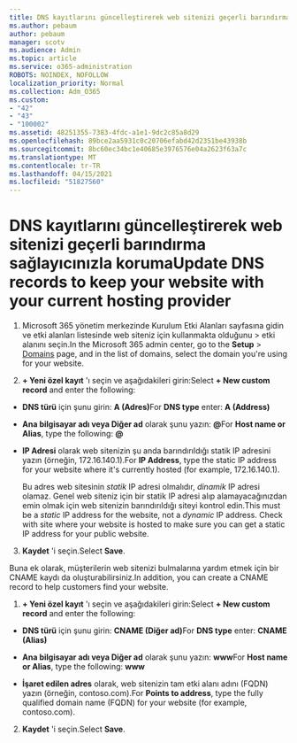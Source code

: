 ```yaml
---
title: DNS kayıtlarını güncelleştirerek web sitenizi geçerli barındırma sağlayıcınızla koruma
ms.author: pebaum
author: pebaum
manager: scotv
ms.audience: Admin
ms.topic: article
ms.service: o365-administration
ROBOTS: NOINDEX, NOFOLLOW
localization_priority: Normal
ms.collection: Adm_O365
ms.custom:
- "42"
- "43"
- "100002"
ms.assetid: 48251355-7383-4fdc-a1e1-9dc2c85a8d29
ms.openlocfilehash: 89bce2aa5931c0c20706efabd42d2351be43938b
ms.sourcegitcommit: 8bc60ec34bc1e40685e3976576e04a2623f63a7c
ms.translationtype: MT
ms.contentlocale: tr-TR
ms.lasthandoff: 04/15/2021
ms.locfileid: "51827560"
---
```

# <a name="update-dns-records-to-keep-your-website-with-your-current-hosting-provider"></a><span data-ttu-id="c5526-102">DNS kayıtlarını güncelleştirerek web sitenizi geçerli barındırma sağlayıcınızla koruma</span><span class="sxs-lookup"><span data-stu-id="c5526-102">Update DNS records to keep your website with your current hosting provider</span></span>

1. <span data-ttu-id="c5526-103">Microsoft 365 yönetim merkezinde Kurulum Etki Alanları sayfasına gidin ve etki alanları listesinde web siteniz için kullanmakta olduğunu  >  [](https://admin.microsoft.com/Adminportal#/Domains) etki alanını seçin.</span><span class="sxs-lookup"><span data-stu-id="c5526-103">In the Microsoft 365 admin center, go to the **Setup** > [Domains](https://admin.microsoft.com/Adminportal#/Domains) page, and in the list of domains, select the domain you're using for your website.</span></span>

2. <span data-ttu-id="c5526-104">**+ Yeni özel kayıt** 'ı seçin ve aşağıdakileri girin:</span><span class="sxs-lookup"><span data-stu-id="c5526-104">Select **+ New custom record** and enter the following:</span></span>

  - <span data-ttu-id="c5526-105">**DNS türü** için şunu girin: **A (Adres)**</span><span class="sxs-lookup"><span data-stu-id="c5526-105">For **DNS type** enter: **A (Address)**</span></span>

  - <span data-ttu-id="c5526-106">**Ana bilgisayar adı veya Diğer ad** olarak şunu yazın: **@**</span><span class="sxs-lookup"><span data-stu-id="c5526-106">For **Host name or Alias**, type the following: **@**</span></span>

  - <span data-ttu-id="c5526-107">**IP Adresi** olarak web sitenizin şu anda barındırıldığı statik IP adresini yazın (örneğin, 172.16.140.1).</span><span class="sxs-lookup"><span data-stu-id="c5526-107">For **IP Address**, type the static IP address for your website where it's currently hosted (for example, 172.16.140.1).</span></span>

    <span data-ttu-id="c5526-p101">Bu adres web sitesinin  *statik*  IP adresi olmalıdır,  *dinamik*  IP adresi olamaz. Genel web siteniz için bir statik IP adresi alıp alamayacağınızdan emin olmak için web sitenizin barındırıldığı siteyi kontrol edin.</span><span class="sxs-lookup"><span data-stu-id="c5526-p101">This must be a  *static*  IP address for the website, not a  *dynamic*  IP address. Check with site where your website is hosted to make sure you can get a static IP address for your public website.</span></span>

3. <span data-ttu-id="c5526-110">**Kaydet** 'i seçin.</span><span class="sxs-lookup"><span data-stu-id="c5526-110">Select **Save**.</span></span>

<span data-ttu-id="c5526-111">Buna ek olarak, müşterilerin web sitenizi bulmalarına yardım etmek için bir CNAME kaydı da oluşturabilirsiniz.</span><span class="sxs-lookup"><span data-stu-id="c5526-111">In addition, you can create a CNAME record to help customers find your website.</span></span>
  
1. <span data-ttu-id="c5526-112">**+ Yeni özel kayıt** 'ı seçin ve aşağıdakileri girin:</span><span class="sxs-lookup"><span data-stu-id="c5526-112">Select **+ New custom record** and enter the following:</span></span>

  - <span data-ttu-id="c5526-113">**DNS türü** için şunu girin: **CNAME (Diğer ad)**</span><span class="sxs-lookup"><span data-stu-id="c5526-113">For **DNS type** enter: **CNAME (Alias)**</span></span>

  - <span data-ttu-id="c5526-114">**Ana bilgisayar adı veya Diğer ad** olarak şunu yazın: **www**</span><span class="sxs-lookup"><span data-stu-id="c5526-114">For **Host name or Alias**, type the following: **www**</span></span>

  - <span data-ttu-id="c5526-115">**İşaret edilen adres** olarak, web sitenizin tam etki alanı adını (FQDN) yazın (örneğin, contoso.com).</span><span class="sxs-lookup"><span data-stu-id="c5526-115">For **Points to address**, type the fully qualified domain name (FQDN) for your website (for example, contoso.com).</span></span>

2. <span data-ttu-id="c5526-116">**Kaydet** 'i seçin.</span><span class="sxs-lookup"><span data-stu-id="c5526-116">Select **Save**.</span></span>
